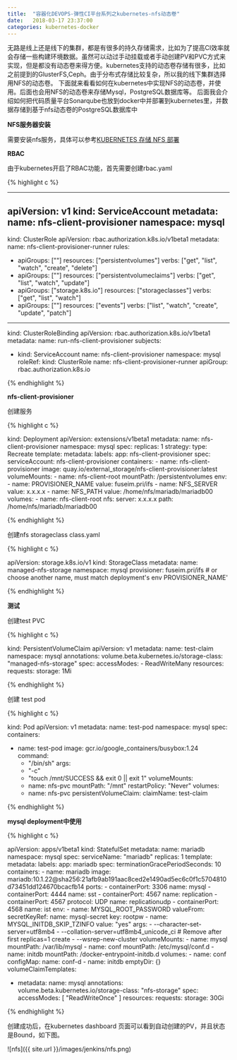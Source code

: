 ```yaml
---
title:  "容器化DEVOPS-弹性CI平台系列之kubernetes-nfs动态卷"
date:   2018-03-17 23:37:00
categories: kubernetes-docker
---
```


无路是线上还是线下的集群，都是有很多的持久存储需求，比如为了提高CI效率就会存储一些构建环境数据。虽然可以动过手动挂载或者手动创建PV和PVC方式来实现，但是都没有动态卷来得方便。kubernetes支持的动态卷存储有很多，比如之前提到的GlusterFS,Ceph。由于分布式存储比较复杂，所以我的线下集群选择用NFS的动态卷。
下面就来看看如何在kubernetes中实现NFS的动态卷，并使用。后面也会用NFS的动态卷来存储Mysql，PostgreSQL数据库等。
后面我会介绍如何把代码质量平台Sonarqube也放到docker中并部署到kubernetes里，并数据存储到基于nfs动态卷的PostgreSQL数据库中

**NFS服务器安装**

需要安装nfs服务，具体可以参考[KUBERNETES 存储 NFS 部署](https://astrisk.github.io/kubernetes-docker/2018/03/11/kubernetes-%E5%AD%98%E5%82%A8NFS%E9%83%A8%E7%BD%B2/)

**RBAC**

由于kubernetes开启了RBAC功能，首先需要创建rbac.yaml

{% highlight c %}

---
apiVersion: v1
kind: ServiceAccount
metadata:
  name: nfs-client-provisioner
  namespace: mysql
---

kind: ClusterRole
apiVersion: rbac.authorization.k8s.io/v1beta1
metadata:
  name: nfs-client-provisioner-runner
rules:
  - apiGroups: [""]
    resources: ["persistentvolumes"]
    verbs: ["get", "list", "watch", "create", "delete"]
  - apiGroups: [""]
    resources: ["persistentvolumeclaims"]
    verbs: ["get", "list", "watch", "update"]
  - apiGroups: ["storage.k8s.io"]
    resources: ["storageclasses"]
    verbs: ["get", "list", "watch"]
  - apiGroups: [""]
    resources: ["events"]
    verbs: ["list", "watch", "create", "update", "patch"]

---
kind: ClusterRoleBinding
apiVersion: rbac.authorization.k8s.io/v1beta1
metadata:
  name: run-nfs-client-provisioner
subjects:
  - kind: ServiceAccount
    name: nfs-client-provisioner
    namespace: mysql
roleRef:
  kind: ClusterRole
  name: nfs-client-provisioner-runner
  apiGroup: rbac.authorization.k8s.io

{% endhighlight %}

**nfs-client-provisioner**

创建服务

{% highlight c %}

kind: Deployment
apiVersion: extensions/v1beta1
metadata:
  name: nfs-client-provisioner
  namespace: mysql
spec:
  replicas: 1
  strategy:
    type: Recreate
  template:
    metadata:
      labels:
        app: nfs-client-provisioner
    spec:
      serviceAccount: nfs-client-provisioner
      containers:
        - name: nfs-client-provisioner
          image: quay.io/external_storage/nfs-client-provisioner:latest
          volumeMounts:
            - name: nfs-client-root
              mountPath: /persistentvolumes
          env:
            - name: PROVISIONER_NAME
              value: fuseim.pri/ifs
            - name: NFS_SERVER
              value: x.x.x.x
            - name: NFS_PATH
              value: /home/nfs/mariadb/mariadb00
      volumes:
        - name: nfs-client-root
          nfs:
            server: x.x.x.x
            path: /home/nfs/mariadb/mariadb00

{% endhighlight %}

创建nfs storageclass class.yaml

{% highlight c %}

apiVersion: storage.k8s.io/v1
kind: StorageClass
metadata:
  name: managed-nfs-storage
  namespace: mysql
provisioner: fuseim.pri/ifs # or choose another name, must match deployment's env PROVISIONER_NAME'

{% endhighlight %}

**测试**

创建test PVC

{% highlight c %}

kind: PersistentVolumeClaim
apiVersion: v1
metadata:
  name: test-claim
  namespace: mysql
  annotations:
    volume.beta.kubernetes.io/storage-class: "managed-nfs-storage"
spec:
  accessModes:
    - ReadWriteMany
  resources:
    requests:
      storage: 1Mi

{% endhighlight %}

创建 test pod

{% highlight c %}

kind: Pod
apiVersion: v1
metadata:
  name: test-pod
  namespace: mysql
spec:
  containers:
  - name: test-pod
    image: gcr.io/google_containers/busybox:1.24
    command:
      - "/bin/sh"
    args:
      - "-c"
      - "touch /mnt/SUCCESS && exit 0 || exit 1"
    volumeMounts:
      - name: nfs-pvc
        mountPath: "/mnt"
  restartPolicy: "Never"
  volumes:
    - name: nfs-pvc
      persistentVolumeClaim:
        claimName: test-claim

{% endhighlight %}

**mysql deployment中使用**

{% highlight c %}

apiVersion: apps/v1beta1
kind: StatefulSet
metadata:
  name: mariadb
  namespace: mysql
spec:
  serviceName: "mariadb"
  replicas: 1
  template:
    metadata:
      labels:
        app: mariadb
    spec:
      terminationGracePeriodSeconds: 10
      containers:
        - name: mariadb
          image: mariadb:10.1.22@sha256:21afb9ab191aac8ced2e1490ad5ec6c0f1c5704810d73451dd124670bcacfb14
          ports:
            - containerPort: 3306
              name: mysql
            - containerPort: 4444
              name: sst
            - containerPort: 4567
              name: replication
            - containerPort: 4567
              protocol: UDP
              name: replicationudp
            - containerPort: 4568
              name: ist
          env:
            - name: MYSQL_ROOT_PASSWORD
              valueFrom:
                secretKeyRef:
                  name: mysql-secret
                  key: rootpw
            - name: MYSQL_INITDB_SKIP_TZINFO
              value: "yes"
          args:
            - --character-set-server=utf8mb4
            - --collation-server=utf8mb4_unicode_ci
            # Remove after first replicas=1 create
            - --wsrep-new-cluster
          volumeMounts:
            - name: mysql
              mountPath: /var/lib/mysql
            - name: conf
              mountPath: /etc/mysql/conf.d
            - name: initdb
              mountPath: /docker-entrypoint-initdb.d
      volumes:
        - name: conf
          configMap:
            name: conf-d
        - name: initdb
          emptyDir: {}
  volumeClaimTemplates:
  - metadata:
      name: mysql
      annotations:
        volume.beta.kubernetes.io/storage-class: "nfs-storage"
    spec:
      accessModes: [ "ReadWriteOnce" ]
      resources:
        requests:
          storage: 30Gi

{% endhighlight %}

创建成功后，在kubernetes dashboard 页面可以看到自动创建的PV，并且状态是Bound，如下图。

![nfs]({{ site.url }}/images/jenkins/nfs.png)
